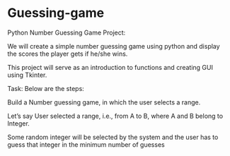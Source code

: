 # Guessing-game

Python Number Guessing Game Project:

We will create a simple number guessing game using python and display the scores the player gets if he/she wins.

This project will serve as an introduction to functions and creating GUI using Tkinter.

Task: Below are the steps:

Build a Number guessing game, in which the user selects a range.

Let’s say User selected a range, i.e., from A to B, where A and B belong to Integer.

Some random integer will be selected by the system and the user has to guess that integer in the minimum number of guesses
